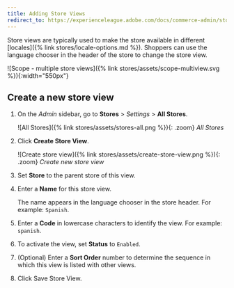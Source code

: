 ```yaml
---
title: Adding Store Views
redirect_to: https://experienceleague.adobe.com/docs/commerce-admin/stores-sales/site-store/store-views.html
---
```


Store views are typically used to make the store available in different [locales]({% link stores/locale-options.md %}). Shoppers can use the language chooser in the header of the store to change the store view.

![Scope - multiple store views]({% link stores/assets/scope-multiview.svg %}){:width="550px"}

## Create a new store view

1. On the _Admin_ sidebar, go to **Stores** > _Settings_ > **All Stores**.

    ![All Stores]({% link stores/assets/stores-all.png %}){: .zoom}
    _All Stores_

1. Click **Create Store View**.

    ![Create store view]({% link stores/assets/create-store-view.png %}){: .zoom}
    _Create new store view_

1. Set **Store** to the parent store of this view.

1. Enter a **Name** for this store view.

   The name appears in the language chooser in the store header. For example: `Spanish`.

1. Enter a **Code** in lowercase characters to identify the view. For example: `spanish`.

1. To activate the view, set **Status** to `Enabled`.

1. (Optional) Enter a **Sort Order** number to determine the sequence in which this view is listed with other views.

1. Click <span class="btn">Save Store View</span>.
